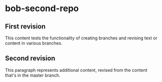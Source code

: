 # bob-second-repo
## First revision
This content tests the functionality of creating branches and revising text or content in various branches. 
## Second revision
This paragraph represents additional content, revised from the content that's in the master branch. 
